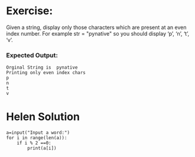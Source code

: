 # Exercise:

Given a string, display only those characters which are present at an even index number.
For example str = "pynative" so you should display ‘p’, ‘n’, ‘t’, ‘v’.

### Expected Output:
```
Orginal String is  pynative
Printing only even index chars
p
n
t
v
```
# Helen Solution
```
a=input("Input a word:")
for i in range(len(a)):
    if i % 2 ==0:
        print(a[i])
```